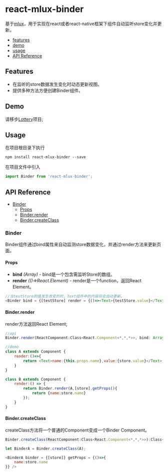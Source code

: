 # react-mlux-binder

基于[mlux](https://github.com/pallyoung/mlux)，用于实现在react或者react-native框架下组件自动监听store变化并更新。

* [features](#features)
* [demo](#demo)
* [usage](#usage)
* [API Reference](#api-reference)

## Features

* 在监听的store数据发生变化时动态更新视图。
* 提供多种方法方便创建Binder组件。

## Demo

请移步[Lottery](https://github.com/pallyoung/lottery)项目;

## Usage

 在项目根目录下执行 
 ```
 npm install react-mlux-binder --save
 ```      
 在项目文件中引入 
 ```javascript
 import Binder from 'react-mlux-binder';
 ```
## API Reference

* [Binder](#binder)
    * [Props](#props)
    * [Binder.render](#binderrender)
    * [Binder.createClass](#bindercreateclass)

### Binder

Binder组件通过bind属性来自动监测store数据变化，并通过render方法来更新页面。

#### Props

* __bind__ *(Array<Store>)* - bind是一个包含需监听Store的数组。
* __render__ *(()=>React.Element)* - render是一个function，返回React Element。

```javascript
//当testStore的值发生改变的时，Text组件中的内容将会自动更新。
<Binder bind = {[testStore] render = {()=><Text>{testStore.value}</Text>}}/>
```
#### Binder.render

render方法返回React Element;

```javascript
//api
Binder.render(ReactComponent:Class<React.Component<*,*,*>>, bind: Array<Object>, getProps?: Function): React.Element<*>;
```

```javascript
//demo
class A extends Component {
    render:()=>{
        return <Text>name:{this.props.name},value:{store.value}</Text>
    }
}

class B extends Component {
    render:() => {
        return Binder.render(A,[store],getProps(){
            return {name:store.name}
        });
    }
}
```



#### Binder.createClass

createClass方法将一个普通的Component变成一个Binder Component。

```javascript
Binder.createClass(ReactComponent:Class<React.Component<*,*,*>>):Class<*>
```

```javascript
let BinderA = Binder.createClass(A);

<BinderA binder = {[store]} getProps = {()=>{
    name:store.name
}} />
```
